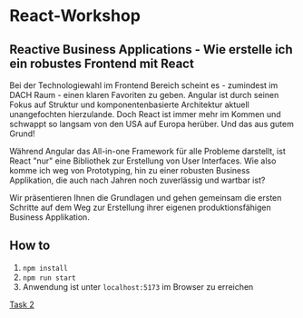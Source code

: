 
# React-Workshop

## Reactive Business Applications - Wie erstelle ich ein robustes Frontend mit React

Bei der Technologiewahl im Frontend Bereich scheint es - zumindest im DACH Raum - einen klaren Favoriten zu geben. Angular ist durch seinen Fokus auf Struktur und komponentenbasierte Architektur aktuell unangefochten hierzulande.
Doch React ist immer mehr im Kommen und schwappt so langsam von den USA auf Europa herüber. Und das aus gutem Grund!

Während Angular das All-in-one Framework für alle Probleme darstellt, ist React "nur" eine Bibliothek zur Erstellung von User Interfaces. Wie also komme ich weg von Prototyping, hin zu einer robusten Business Applikation, die auch nach Jahren noch zuverlässig und wartbar ist?

Wir präsentieren Ihnen die Grundlagen und gehen gemeinsam die ersten Schritte auf dem Weg zur Erstellung ihrer eigenen produktionsfähigen Business Applikation.

## How to

1.  `npm install`
2.  `npm run start`
3.  Anwendung ist unter `localhost:5173` im Browser zu erreichen

[Task 2](Task_2.md)
